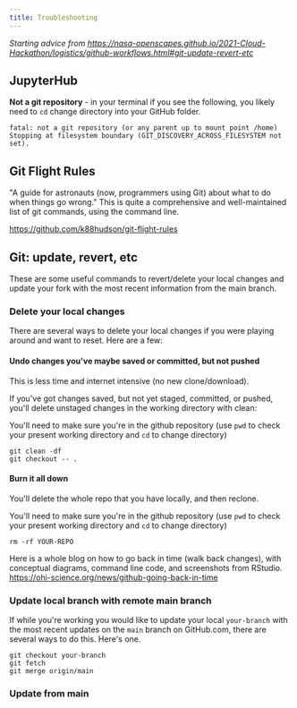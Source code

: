 ```yaml
---
title: Troubleshooting
---
```


*Starting advice from <https://nasa-openscapes.github.io/2021-Cloud-Hackathon/logistics/github-workflows.html#git-update-revert-etc>*

## JupyterHub

**Not a git repository** - in your terminal if you see the following, you likely need to `cd` change directory into your GitHub folder.

```{.bash}
fatal: not a git repository (or any parent up to mount point /home)
Stopping at filesystem boundary (GIT_DISCOVERY_ACROSS_FILESYSTEM not set).
```

## Git Flight Rules

"A guide for astronauts (now, programmers using Git) about what to do when things go wrong." This is quite a comprehensive and well-maintained list of git commands, using the command line.

<https://github.com/k88hudson/git-flight-rules> 


## Git: update, revert, etc

These are some useful commands to revert/delete your local changes and update your fork with the most recent information from the main branch.

### Delete your local changes

There are several ways to delete your local changes if you were playing around and want to reset. Here are a few: 

#### Undo changes you've maybe saved or committed, but not pushed 

This is less time and internet intensive (no new clone/download). 

If you've got changes saved, but not yet staged, committed, or pushed, you'll delete unstaged changes in the working directory with clean:

You'll need to make sure you're in the github repository (use `pwd` to check your present working directory and `cd` to change directory)

```{.bash}
git clean -df
git checkout -- .
```


#### Burn it all down

You'll delete the whole repo that you have locally, and then reclone. 

You'll need to make sure you're in the github repository (use `pwd` to check your present working directory and `cd` to change directory)

```{.bash}
rm -rf YOUR-REPO
```

Here is a whole blog on how to go back in time (walk back changes), with conceptual diagrams, command line code, and screenshots from RStudio. <https://ohi-science.org/news/github-going-back-in-time>

### Update local branch with remote main branch

If while you're working you would like to update your local
`your-branch` with the most recent updates on the `main` branch on
GitHub.com, there are several ways to do this. Here's one.

```{.bash}
git checkout your-branch
git fetch
git merge origin/main
```

### Update from main

